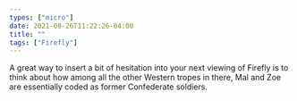 ```yaml
---
types: ["micro"]
date: 2021-08-26T11:22:26-04:00
title: ""
tags: ["Firefly"]
---
```

A great way to insert a bit of hesitation into your next viewing of Firefly is to think about how among all the other Western tropes in there, Mal and Zoe are essentially coded as former Confederate soldiers.
